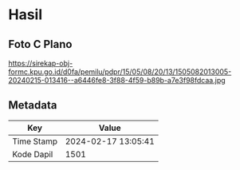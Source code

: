 # Hasil

## Foto C Plano

https://sirekap-obj-formc.kpu.go.id/d0fa/pemilu/pdpr/15/05/08/20/13/1505082013005-20240215-013416--a6446fe8-3f88-4f59-b89b-a7e3f98fdcaa.jpg


## Metadata

| Key        | Value               |
| ---------- | ------------------- |
| Time Stamp | 2024-02-17 13:05:41 |
| Kode Dapil | 1501                |



